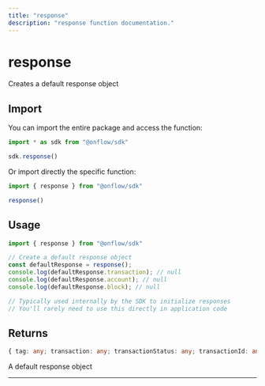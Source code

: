 ```yaml
---
title: "response"
description: "response function documentation."
---
```


<!-- THIS DOCUMENT IS AUTO-GENERATED FROM [onflow/sdk/src/response/response.ts](https://github.com/onflow/fcl-js/tree/master/packages/sdk/src/response/response.ts). DO NOT EDIT MANUALLY -->

# response

Creates a default response object

## Import

You can import the entire package and access the function:

```typescript
import * as sdk from "@onflow/sdk"

sdk.response()
```

Or import directly the specific function:

```typescript
import { response } from "@onflow/sdk"

response()
```

## Usage

```typescript
import { response } from "@onflow/sdk"

// Create a default response object
const defaultResponse = response();
console.log(defaultResponse.transaction); // null
console.log(defaultResponse.account); // null
console.log(defaultResponse.block); // null

// Typically used internally by the SDK to initialize responses
// You'll rarely need to use this directly in application code
```


## Returns

```typescript
{ tag: any; transaction: any; transactionStatus: any; transactionId: any; encodedData: any; events: any; event: any; accountStatusEvent: any; account: any; block: any; blockHeader: any; blockDigest: any; latestBlock: any; collection: any; networkParameters: any; streamConnection: any; heartbeat: any; nodeVersionInfo: any; }
```


A default response object

---